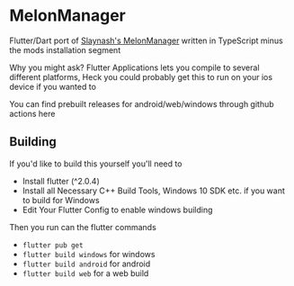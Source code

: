 # MelonManager

Flutter/Dart port of [Slaynash's MelonManager](https://github.com/Slaynash/MelonManager/) written in TypeScript minus the mods installation segment

Why you might ask? Flutter Applications lets you compile to several different platforms,
Heck you could probably get this to run on your ios device if you wanted to

You can find prebuilt releases for android/web/windows through github actions here

## Building
If you'd like to build this yourself you'll need to 
- Install flutter (^2.0.4)
- Install all Necessary C++ Build Tools, Windows 10 SDK etc. if you want to build for Windows
- Edit Your Flutter Config to enable windows building

Then you run can the flutter commands
- `flutter pub get`
- `flutter build windows` for windows
- `flutter build android` for android
- `flutter build web` for a web build
